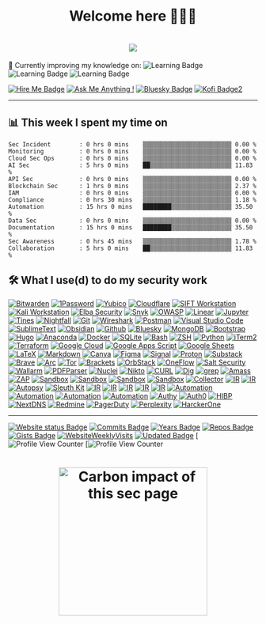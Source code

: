 
<h1 align="center">Welcome here 👩🏽‍💻</h1>
<h1 align="center">
<!-- Typing SVG section -->
  <a href="https://github.com/DenverCoder1/readme-typing-svg">
    <img src="https://readme-typing-svg.demolab.com/?lines=I+am+a+Cybersecurity+Expert;with+10%2B%20years+of+experience;I+am+always+learning+new+things&font=Fira%20Code&center=true&width=440&height=45&color=583192&vCenter=true&pause=1000&size=22"/></a>
</h1>

🌱 Currently improving my knowledge on: ![Learning Badge](https://img.shields.io/badge/AI-Security-583192) ![Learning Badge](https://img.shields.io/badge/Blockchain-Security-583192) ![Learning Badge](https://img.shields.io/badge/Automation-583192)

[![Hire Me Badge](https://img.shields.io/badge/Hire_me-freelance@securelayer.co-0285FF?&logo=freelancer&logoColor=FFFFFF)](mailto:freelance@securelayer.co?subject=I%20need%20your%20cybersecurity%20expertise&body=Hello%20SecureLayer,%20I%20need%20some%20guidance%20on%20a%20security%20project.%20Can%20we%20plan%20a%20meeting?) [![Ask Me Anything !](https://img.shields.io/badge/Ask%20me-Anything-0285FF?logo=GitHub)](https://github.com/securelayer/ama) [![Bluesky Badge](https://img.shields.io/badge/Join%20me-on%20Bluesky-0285FF?logo=bluesky&logoColor=fff)](https://bsky.app/profile/securelayer.co)  [![Kofi Badge2](https://img.shields.io/badge/Buy%20me-a%20Coffee-0285FF?logo=buymeacoffee&logoColor=fff)](https://ko-fi.com/securelayer)

----

<summary><h2>📊 <b>This week I spent my time on</b></h2></summary>

<!--START_SECTION:waka-->

```text
Sec Incident        : 0 hrs 0 mins    ▒▒▒▒▒▒▒▒▒▒▒▒▒▒▒▒▒▒▒▒▒▒▒▒▒ 0.00 %
Monitoring          : 0 hrs 0 mins    ▒▒▒▒▒▒▒▒▒▒▒▒▒▒▒▒▒▒▒▒▒▒▒▒▒ 0.00 %
Cloud Sec Ops       : 0 hrs 0 mins    ▒▒▒▒▒▒▒▒▒▒▒▒▒▒▒▒▒▒▒▒▒▒▒▒▒ 0.00 %
AI Sec              : 5 hrs 0 mins    ██▒▒▒▒▒▒▒▒▒▒▒▒▒▒▒▒▒▒▒▒▒▒▒ 11.83 %
API Sec             : 0 hrs 0 mins    ▒▒▒▒▒▒▒▒▒▒▒▒▒▒▒▒▒▒▒▒▒▒▒▒▒ 0.00 %
Blockchain Sec      : 1 hrs 0 mins    ▒▒▒▒▒▒▒▒▒▒▒▒▒▒▒▒▒▒▒▒▒▒▒▒▒ 2.37 %
IAM                 : 0 hrs 0 mins    ▒▒▒▒▒▒▒▒▒▒▒▒▒▒▒▒▒▒▒▒▒▒▒▒▒ 0.00 %
Compliance          : 0 hrs 30 mins   ▒▒▒▒▒▒▒▒▒▒▒▒▒▒▒▒▒▒▒▒▒▒▒▒▒ 1.18 %
Automation          : 15 hrs 0 mins   ████████▒▒▒▒▒▒▒▒▒▒▒▒▒▒▒▒▒ 35.50 %
Data Sec            : 0 hrs 0 mins    ▒▒▒▒▒▒▒▒▒▒▒▒▒▒▒▒▒▒▒▒▒▒▒▒▒ 0.00 %
Documentation       : 15 hrs 0 mins   ████████▒▒▒▒▒▒▒▒▒▒▒▒▒▒▒▒▒ 35.50 %
Sec Awareness       : 0 hrs 45 mins   ▒▒▒▒▒▒▒▒▒▒▒▒▒▒▒▒▒▒▒▒▒▒▒▒▒ 1.78 %
Collaboration       : 5 hrs 0 mins    ██▒▒▒▒▒▒▒▒▒▒▒▒▒▒▒▒▒▒▒▒▒▒▒ 11.83 %
```
<!--END_SECTION:waka-->


  <summary><h2>🛠️ What I use(d) to do my security work </h2></summary>
  <!-- Some badges are from https://github.com/Ileriayo/markdown-badges -->
      <a href="#"><img alt="Bitwarden" src="https://img.shields.io/badge/Bitwarden-175DDC?logo=bitwarden&logoColor=white"></a>
      <a href="#"><img alt="1Password" src="https://img.shields.io/badge/1Password-3B66BC.svg?&logo=1Password&logoColor=white"></a>
      <a href="#"><img alt="Yubico" src="https://img.shields.io/badge/Yubico-4ea94b?logo=yubico&logoColor=white"></a>
      <a href="#"><img alt="Cloudflare" src="https://img.shields.io/badge/Cloudflare-F38020?logo=Cloudflare&logoColor=white"></a>
      <a href="#"><img alt="SIFT Workstation" src="https://img.shields.io/badge/SIFT-Workstation-F38020?logo=SIFT&logoColor=white"></a>
      <a href="#"><img alt="Kali Workstation" src="https://img.shields.io/badge/Kali-Workstation-F38020?logo=kalilinux&logoColor=white"></a>
      <a href="#"><img alt="Elba Security" src="https://img.shields.io/badge/Elba-Security-7D4698?logo=Elba&logoColor=white"></a>
      <a href="#"><img alt="Snyk" src="https://img.shields.io/badge/Snyk-4C4A73?logo=snyk&logoColor=white"></a>
      <a href="#"><img alt="OWASP" src="https://custom-icon-badges.demolab.com/badge/OWASP-02569B.svg?logo=OWASP&logoColor=white"></a>
      <a href="#"><img alt="Linear" src="https://img.shields.io/badge/Linear-5E6AD2?logo=linear&logoColor=white"></a>
      <a href="#"><img alt="Jupyter" src="https://img.shields.io/badge/Jupyter-F37626.svg?logo=Jupyter&logoColor=white"></a>
      <a href="#"><img alt="Tines" src="https://img.shields.io/badge/Tines-4C4A73?logo=Tines&logoColor=white"></a>
      <a href="#"><img alt="Nightfall" src="https://img.shields.io/badge/Nightfall-%23483699?logo=Nightfall&logoColor=white"></a>
      <a href="#"><img alt="Git" src="https://img.shields.io/badge/Git-F05033.svg?logo=git&logoColor=white"></a>
      <a href="#"><img alt="Wireshark" src="https://img.shields.io/badge/Wireshark-175DDC.svg?&logo=wireshark&logoColor=white"></a>
      <a href="#"><img alt="Postman" src="https://img.shields.io/badge/Postman-FF6C37?logo=postman&logoColor=white"></a>
      <a href="#"><img alt="Visual Studio Code" src="https://custom-icon-badges.demolab.com/badge/Visual%20Studio%20Code-0078d7.svg?logo=vsc&logoColor=white"></a>
      <a href="#"><img alt="SublimeText" src="https://img.shields.io/badge/SublimeText-575757.svg?logo=sublime-text&logoColor=white"></a>
      <a href="#"><img alt="Obsidian" src="https://img.shields.io/badge/Obsidian-%23483699.svg?&logo=obsidian&logoColor=white"></a>
      <a href="#"><img alt="Github" src="https://img.shields.io/badge/GitHub-%23121011.svg?logo=github&logoColor=white"></a>
      <a href="#"><img alt="Bluesky" src="https://img.shields.io/badge/Bluesky-0285FF?logo=bluesky&logoColor=fff"></a>
      <a href="#"><img alt="MongoDB" src ="https://img.shields.io/badge/MongoDB-4ea94b.svg?logo=mongodb&logoColor=white"></a>
      <a href="#"><img alt="Bootstrap" src="https://img.shields.io/badge/Bootstrap-7952B3.svg?logo=bootstrap&logoColor=white"></a>
      <a href="#"><img alt="Hugo" src="https://img.shields.io/badge/Hugo-FF4088?logo=hugo&logoColor=fff"></a>
      <a href="#"><img alt="Anaconda" src="https://img.shields.io/badge/Anaconda-44A833?logo=anaconda&logoColor=fff"></a>
      <a href="#"><img alt="Docker" src="https://img.shields.io/badge/Docker-2496ED?logo=docker&logoColor=fff"></a>
      <a href="#"><img alt="SQLite" src ="https://img.shields.io/badge/SQLite-07405e.svg?logo=sqlite&logoColor=white"></a>
      <a href="#"><img alt="Bash" src="https://img.shields.io/badge/Bash-121011.svg?logo=gnu-bash&logoColor=white"></a>
      <a href="#"><img alt="ZSH" src="https://img.shields.io/badge/zsh-121011.svg?logo=zsh&logoColor=white"></a>
      <a href="#"><img alt="Python" src="https://img.shields.io/badge/Python-14354C.svg?logo=python&logoColor=white"></a>
      <a href="#"><img alt="iTerm2" src="https://img.shields.io/badge/iTerm2-000000?logo=iterm2&logoColor=fff"></a>
      <a href="#"><img alt="Terraform" src="https://img.shields.io/badge/Terraform-4ea94b?logo=Terraform&logoColor=fff"></a>
      <a href="#"><img alt="Google Cloud" src="https://img.shields.io/badge/Google%20Cloud-%234285F4.svg?logo=google-cloud&logoColor=white"></a>
      <a href="#"><img alt="Google Apps Script" src="https://custom-icon-badges.demolab.com/badge/Google%20Apps%20Script-02569B.svg?logo=gs&logoColor=white"></a>
      <a href="#"><img alt="Google Sheets" src="https://img.shields.io/badge/Sheets-34A853.svg?logo=google%20sheets&logoColor=white"></a>
      <a href="#"><img alt="LaTeX" src="https://img.shields.io/badge/LaTeX-008080.svg?logo=LaTeX&logoColor=white"></a>
      <a href="#"><img alt="Markdown" src="https://img.shields.io/badge/Markdown-000000.svg?logo=markdown&logoColor=white"></a>
      <a href="#"><img alt="Canva" src="https://img.shields.io/badge/Canva-00C4CC?&logo=Canva&logoColor=white"></a>
      <a href="#"><img alt="Figma" src="https://img.shields.io/badge/Figma-F24E1E?logo=figma&logoColor=white"></a>
      <a href="#"><img alt="Signal" src="https://img.shields.io/badge/Signal-3A76F0?logo=signal&logoColor=fff"></a>
      <a href="#"><img alt="Proton" src="https://img.shields.io/badge/Proton-7D4698?logo=Proton&logoColor=white"></a>
      <a href="#"><img alt="Substack" src="https://img.shields.io/badge/Substack-FF6719?logo=substack&logoColor=fff"></a>
      <a href="#"><img alt="Brave" src="https://img.shields.io/badge/-Brave-FB542B?logo=brave&logoColor=white"></a>
      <a href="#"><img alt="Arc" src="https://img.shields.io/badge/Arc-FCBFBD?logo=arc&logoColor=white"></a>
      <a href="#"><img alt="Tor" src="https://img.shields.io/badge/Tor-7D4698?logo=Tor-Browser&logoColor=white"></a>
      <a href="#"><img alt="Brackets" src="https://img.shields.io/badge/Brackets-29abe3.svg?&logo=brackets&logoColor=white"></a>
      <a href="#"><img alt="OrbStack" src="https://img.shields.io/badge/OrbStack-9a4ad7.svg?&logo=orbstack&logoColor=white"></a>
      <a href="#"><img alt="OneFlow" src="https://img.shields.io/badge/OneFlow-4C4A73.svg?&logo=OneFlow&logoColor=white"></a>
      <a href="#"><img alt="Salt Security" src="https://img.shields.io/badge/Salt-Security-7D4698.svg?&logo=Salt&logoColor=white"></a>
      <a href="#"><img alt="Wallarm" src="https://img.shields.io/badge/Wallarm-F38020.svg?&logo=Wallarm&logoColor=white"></a>
      <a href="#"><img alt="PDFParser" src="https://img.shields.io/badge/CLI-PDFParser-14354C"></a>
      <a href="#"><img alt="Nuclei" src="https://img.shields.io/badge/CLI-nuclei-14354C"></a>
      <a href="#"><img alt="Nikto" src="https://img.shields.io/badge/CLI-nikto-14354C"></a>
      <a href="#"><img alt="CURL" src="https://img.shields.io/badge/CLI-curl-14354C"></a>
      <a href="#"><img alt="Dig" src="https://img.shields.io/badge/CLI-dig-14354C"></a>
      <a href="#"><img alt="grep" src="https://img.shields.io/badge/CLI-grep-14354C"></a>
      <a href="#"><img alt="Amass" src="https://img.shields.io/badge/Owasp-Amass-7952B3?logo=OWASP"></a>
      <a href="#"><img alt="ZAP" src="https://img.shields.io/badge/Owasp-Zap-175DDC?logo=OWASP&logoColor=white"></a>
      <a href="#"><img alt="Sandbox" src="https://img.shields.io/badge/Cuckoo-Sandbox-2496ED?logo=Sandbox&logoColor=white"></a>
      <a href="#"><img alt="Sandbox" src="https://img.shields.io/badge/Hybrid%20Analysis-Sandbox-2496ED?logo=Sandbox&logoColor=white"></a>
      <a href="#"><img alt="Sandbox" src="https://img.shields.io/badge/Joe-Sandbox-2496ED?logo=Sandbox&logoColor=white"></a>
      <a href="#"><img alt="Sandbox" src="https://img.shields.io/badge/VirusTotal-364dff?logo=virustotal&logoColor=white"></a>
      <a href="#"><img alt="Collector" src="https://img.shields.io/badge/DFIR-ORC-07405e?logo=Collector&logoColor=white"></a>
      <a href="#"><img alt="IR" src="https://img.shields.io/badge/DFIR-Cortex-07405e?logo=IR&logoColor=white"></a>
      <a href="#"><img alt="IR" src="https://img.shields.io/badge/DFIR-TheHive-07405e?logo=IR&logoColor=white"></a>
      <a href="#"><img alt="Autopsy" src="https://img.shields.io/badge/DFIR-Autopsy-14354C.svg?&logo=Autopsy&logoColor=white"></a>
      <a href="#"><img alt="Sleuth Kit " src="https://img.shields.io/badge/DFIR-SleuthKit-14354C.svg?&logo=Autopsy&logoColor=white"></a>
      <a href="#"><img alt="IR" src="https://img.shields.io/badge/DFIR-XWays-F38020?logo=IR&logoColor=white"></a>
      <a href="#"><img alt="IR" src="https://img.shields.io/badge/DFIR-Bitscout-F38020?logo=IR&logoColor=white"></a>
      <a href="#"><img alt="IR" src="https://img.shields.io/badge/DFIR-Volatility-F38020?logo=IR&logoColor=white"></a>
      <a href="#"><img alt="IR" src="https://img.shields.io/badge/DFIR-Viper-F38020?logo=IR&logoColor=white"></a>
      <a href="#"><img alt="IR" src="https://img.shields.io/badge/DFIR-RegRipper-F38020?logo=IR&logoColor=white"></a>
      <a href="#"><img alt="Automation" src="https://img.shields.io/badge/Renovate-1A1F6C?logo=renovate&logoColor=white"></a>
      <a href="#"><img alt="Automation" src="https://img.shields.io/badge/Greenkeeper-4ea94b?logo=Automation&logoColor=white"></a>
      <a href="#"><img alt="Automation" src="https://img.shields.io/badge/GitGuardian-081736?logo=Automation&logoColor=white"></a>
      <a href="#"><img alt="Automation" src="https://img.shields.io/badge/Dependabot-2a65ce?logo=dependabot&logoColor=white"></a>
      <a href="#"><img alt="Authy" src="https://img.shields.io/badge/Authy-f32f47?logo=Authy&logoColor=white"></a>
      <a href="#"><img alt="Auth0" src="https://img.shields.io/badge/Auth0-eb5522?logo=auth0&logoColor=white"></a>
      <a href="#"><img alt="HIBP" src="https://img.shields.io/badge/HIBP-2d6b8c?logo=haveibeenpwned&logoColor=white"></a>
      <a href="#"><img alt="NextDNS" src="https://img.shields.io/badge/NextDNS-007BFF.svg?&logo=nextdns&logoColor=white"></a>
      <a href="#"><img alt="Redmine" src="https://img.shields.io/badge/Redmine-B32024.svg?&logo=Redmine&logoColor=white"></a>
      <a href="#"><img alt="PagerDuty" src="https://img.shields.io/badge/PagerDuty-06AC38.svg?&logo=pagerduty&logoColor=white"></a>
      <a href="#"><img alt="Perplexity" src="https://img.shields.io/badge/Perplexity-1FB8CD.svg?&logo=Perplexity&logoColor=white"></a>
      <a href="#"><img alt="HarckerOne" src="https://img.shields.io/badge/HarckerOne-494649.svg?&logo=hackerone&logoColor=white"></a>
  </p>

-------

[![Website status Badge](https://img.shields.io/website-up-down-4fcc27-f32f47/https/securelayer.co.svg)](https://securelayer.co) 
[![Commits Badge](https://badges.pufler.dev/commits/monthly/securelayer)](https://securelayer.co) 
[![Years Badge](https://badges.pufler.dev/years/securelayer)](https://securelayer.co) 
[![Repos Badge](https://badges.pufler.dev/repos/securelayer)](https://securelayer.co) 
[![Gists Badge](https://badges.pufler.dev/gists/securelayer)](https://securelayer.co) 
[![WebsiteWeeklyVisits](https://badges.pufler.dev/visits/securelayer/securelayer)](https://securelayer.co) 
[![Updated Badge](https://badges.pufler.dev/updated/securelayer/securelayer)](https://securelayer.co) 
[![Profile View Counter](https://komarev.com/ghpvc/?username=your-github-username&label=ProfileView2&abbreviated=true&color=4fcc27) 
[![Profile View Counter](https://komarev.com/ghpvc/?username=SecureLayer&abbreviated=true&label=ProfileView&color=4fcc27) 

<h1 align="center"><a href="https://carbonneutralwebsite.org/" target="_blank" rel="noreferrer"><img src="https://carbonneutralwebsite.org/api/banner/securelayer.co/1.62mg/light.svg" width="300px"  alt="Carbon impact of this sec page" /></a>
</h1>
